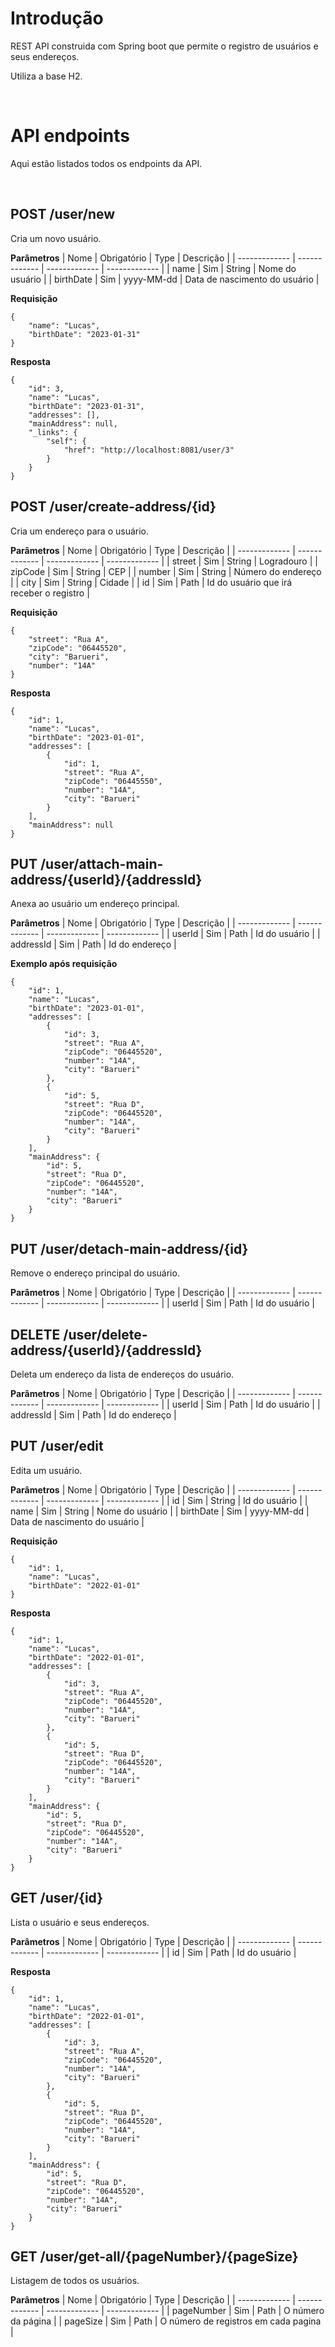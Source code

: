 # Introdução
REST API construida com Spring boot que permite o registro de usuários e seus endereços. 

Utiliza a base H2. 

<br>

# API endpoints
Aqui estão listados todos os endpoints da API.

<br>

## POST /user/new
Cria um novo usuário. 

**Parâmetros**
| Nome  | Obrigatório | Type | Descrição |
| ------------- | ------------- | ------------- | ------------- |
| name | Sim  | String  | Nome do usuário  |
| birthDate | Sim  | yyyy-MM-dd | Data de nascimento do usuário  |

**Requisição**
```
{
    "name": "Lucas", 
    "birthDate": "2023-01-31"
}
```

**Resposta**
```
{
    "id": 3,
    "name": "Lucas",
    "birthDate": "2023-01-31",
    "addresses": [],
    "mainAddress": null,
    "_links": {
        "self": {
            "href": "http://localhost:8081/user/3"
        }
    }
}
```

## POST /user/create-address/{id}
Cria um endereço para o usuário. 

**Parâmetros**
| Nome  | Obrigatório | Type | Descrição |
| ------------- | ------------- | ------------- | ------------- |
| street | Sim  | String  | Logradouro  |
| zipCode | Sim  | String | CEP |
| number | Sim  | String | Número do endereço |
| city | Sim  | String | Cidade |
| id | Sim  | Path | Id do usuário que irá receber o registro |

**Requisição**
```
{
    "street": "Rua A", 
    "zipCode": "06445520", 
    "city": "Barueri", 
    "number": "14A"
}
```

**Resposta**
```
{
    "id": 1,
    "name": "Lucas",
    "birthDate": "2023-01-01",
    "addresses": [
        {
            "id": 1,
            "street": "Rua A",
            "zipCode": "06445550",
            "number": "14A",
            "city": "Barueri"
        }
    ],
    "mainAddress": null
}
```

## PUT /user/attach-main-address/{userId}/{addressId}
Anexa ao usuário um endereço principal. 

**Parâmetros**
| Nome  | Obrigatório | Type | Descrição |
| ------------- | ------------- | ------------- | ------------- |
| userId | Sim  | Path  | Id do usuário |
| addressId | Sim  | Path | Id do endereço |

**Exemplo após requisição**
```
{
    "id": 1,
    "name": "Lucas",
    "birthDate": "2023-01-01",
    "addresses": [
        {
            "id": 3,
            "street": "Rua A",
            "zipCode": "06445520",
            "number": "14A",
            "city": "Barueri"
        },
        {
            "id": 5,
            "street": "Rua D",
            "zipCode": "06445520",
            "number": "14A",
            "city": "Barueri"
        }
    ],
    "mainAddress": {
        "id": 5,
        "street": "Rua D",
        "zipCode": "06445520",
        "number": "14A",
        "city": "Barueri"
    }
}
```

## PUT /user/detach-main-address/{id}
Remove o endereço principal do usuário. 

**Parâmetros**
| Nome  | Obrigatório | Type | Descrição |
| ------------- | ------------- | ------------- | ------------- |
| userId | Sim  | Path  | Id do usuário |

## DELETE /user/delete-address/{userId}/{addressId}
Deleta um endereço da lista de endereços do usuário. 

**Parâmetros**
| Nome  | Obrigatório | Type | Descrição |
| ------------- | ------------- | ------------- | ------------- |
| userId | Sim  | Path  | Id do usuário |
| addressId | Sim  | Path | Id do endereço |

## PUT /user/edit
Edita um usuário. 

**Parâmetros**
| Nome  | Obrigatório | Type | Descrição |
| ------------- | ------------- | ------------- | ------------- |
| id | Sim  | String  | Id do usuário |
| name | Sim  | String  | Nome do usuário  |
| birthDate | Sim  | yyyy-MM-dd | Data de nascimento do usuário  |


**Requisição**
```
{
    "id": 1,
    "name": "Lucas",
    "birthDate": "2022-01-01"
} 
```

**Resposta**
```
{
    "id": 1,
    "name": "Lucas",
    "birthDate": "2022-01-01",
    "addresses": [
        {
            "id": 3,
            "street": "Rua A",
            "zipCode": "06445520",
            "number": "14A",
            "city": "Barueri"
        },
        {
            "id": 5,
            "street": "Rua D",
            "zipCode": "06445520",
            "number": "14A",
            "city": "Barueri"
        }
    ],
    "mainAddress": {
        "id": 5,
        "street": "Rua D",
        "zipCode": "06445520",
        "number": "14A",
        "city": "Barueri"
    }
}
```

## GET /user/{id}
Lista o usuário e seus endereços. 

**Parâmetros**
| Nome  | Obrigatório | Type | Descrição |
| ------------- | ------------- | ------------- | ------------- |
| id | Sim  | Path  | Id do usuário |

**Resposta**
```
{
    "id": 1,
    "name": "Lucas",
    "birthDate": "2022-01-01",
    "addresses": [
        {
            "id": 3,
            "street": "Rua A",
            "zipCode": "06445520",
            "number": "14A",
            "city": "Barueri"
        },
        {
            "id": 5,
            "street": "Rua D",
            "zipCode": "06445520",
            "number": "14A",
            "city": "Barueri"
        }
    ],
    "mainAddress": {
        "id": 5,
        "street": "Rua D",
        "zipCode": "06445520",
        "number": "14A",
        "city": "Barueri"
    }
}
```

## GET /user/get-all/{pageNumber}/{pageSize}
Listagem de todos os usuários. 

**Parâmetros**
| Nome  | Obrigatório | Type | Descrição |
| ------------- | ------------- | ------------- | ------------- |
| pageNumber | Sim  | Path  | O número da página |
| pageSize | Sim  | Path  | O número de registros em cada pagina |
